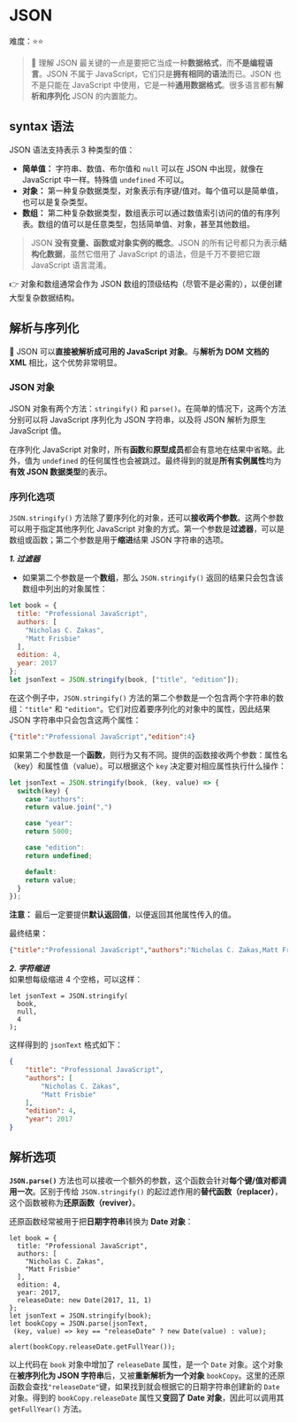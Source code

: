 # JSON

难度：⭐️⭐️

> 💌 理解 JSON 最关键的一点是要把它当成一种**数据格式**，而**不是编程语言**。JSON 不属于 JavaScript，它们只是**拥有相同的语法**而已。JSON 也不是只能在 JavaScript 中使用，它是一种**通用数据格式**。很多语言都有**解析和序列化** JSON 的内置能力。

## syntax 语法

JSON 语法支持表示 3 种类型的值：

- **简单值：** 字符串、数值、布尔值和 `null` 可以在 JSON 中出现，就像在 JavaScript 中一样。特殊值 `undefined` 不可以。
- **对象：** 第一种复杂数据类型，对象表示有序键/值对。每个值可以是简单值，也可以是复杂类型。
- **数组：** 第二种复杂数据类型，数组表示可以通过数值索引访问的值的有序列表。数组的值可以是任意类型，包括简单值、对象，甚至其他数组。

> JSON **没有变量、函数或对象实例的概念**。JSON 的所有记号都只为表示**结构化数据**，虽然它借用了 JavaScript 的语法，但是千万不要把它跟 JavaScript 语言混淆。

👉 对象和数组通常会作为 JSON 数组的顶级结构（尽管不是必需的），以便创建大型复杂数据结构。

## 解析与序列化

🤗 JSON 可以**直接被解析成可用的 JavaScript 对象**。与**解析为 DOM 文档的 XML** 相比，这个优势非常明显。

### JSON 对象

JSON 对象有两个方法：`stringify()` 和 `parse()`。在简单的情况下，这两个方法分别可以将 JavaScript 序列化为 JSON 字符串，以及将 JSON 解析为原生 JavaScript 值。

在序列化 JavaScript 对象时，所有**函数**和**原型成员**都会有意地在结果中省略。此外，值为 `undefined` 的任何属性也会被跳过。最终得到的就是**所有实例属性**均为**有效 JSON 数据类型**的表示。

### 序列化选项

`JSON.stringify()` 方法除了要序列化的对象，还可以**接收两个参数**。这两个参数可以用于指定其他序列化 JavaScript 对象的方式。第一个参数是**过滤器**，可以是数组或函数；第二个参数是用于**缩进**结果 JSON 字符串的选项。

**_1. 过滤器_**<br>

- 如果第二个参数是一个**数组**，那么 `JSON.stringify()` 返回的结果只会包含该数组中列出的对象属性：

```js
let book = {
  title: "Professional JavaScript",
  authors: [
    "Nicholas C. Zakas",
    "Matt Frisbie"
  ],
  edition: 4,
  year: 2017
};
let jsonText = JSON.stringify(book, ["title", "edition"]);
```

在这个例子中，`JSON.stringify()` 方法的第二个参数是一个包含两个字符串的数组：`"title"` 和 `"edition"`。它们对应着要序列化的对象中的属性，因此结果 JSON 字符串中只会包含这两个属性：

```json
{"title":"Professional JavaScript","edition":4}
```

如果第二个参数是一个**函数**，则行为又有不同。提供的函数接收两个参数：属性名（key）和属性值（value）。可以根据这个 `key` 决定要对相应属性执行什么操作：

```js
let jsonText = JSON.stringify(book, (key, value) => {
  switch(key) {
    case "authors":
    return value.join(",")

    case "year":
    return 5000;

    case "edition":
    return undefined;

    default:
    return value;
  }
});
```

**注意：** 最后一定要提供**默认返回值**，以便返回其他属性传入的值。

最终结果：

```json
{"title":"Professional JavaScript","authors":"Nicholas C. Zakas,Matt Frisbie","year":5000}
```

**_2. 字符缩进_**<br>
如果想每级缩进 4 个空格，可以这样：

```js{4}
let jsonText = JSON.stringify(
  book,
  null,
  4
);
```

这样得到的 `jsonText` 格式如下：

```json
{
    "title": "Professional JavaScript",
    "authors": [
        "Nicholas C. Zakas",
        "Matt Frisbie"
    ],
    "edition": 4,
    "year": 2017
}
```

## 解析选项

**`JSON.parse()`** 方法也可以接收一个额外的参数，这个函数会针对**每个键/值对都调用一次**。区别于传给 `JSON.stringify()` 的起过滤作用的**替代函数（replacer）**，这个函数被称为**还原函数（reviver）**。

还原函数经常被用于把**日期字符串**转换为 **Date 对象**：

```js{9,12-13}
let book = {
  title: "Professional JavaScript",
  authors: [
    "Nicholas C. Zakas",
    "Matt Frisbie"
  ],
  edition: 4,
  year: 2017,
  releaseDate: new Date(2017, 11, 1)
};
let jsonText = JSON.stringify(book);
let bookCopy = JSON.parse(jsonText,
 (key, value) => key == "releaseDate" ? new Date(value) : value);

alert(bookCopy.releaseDate.getFullYear());
```

以上代码在 `book` 对象中增加了 `releaseDate` 属性，是一个 `Date` 对象。这个对象在**被序列化为 JSON 字符串**后，又被**重新解析为一个对象** `bookCopy`。这里的还原函数会查找`"releaseDate"`键，如果找到就会根据它的日期字符串创建新的 `Date` 对象。得到的 `bookCopy.releaseDate` 属性又**变回了 Date 对象**，因此可以调用其 `getFullYear()` 方法。
